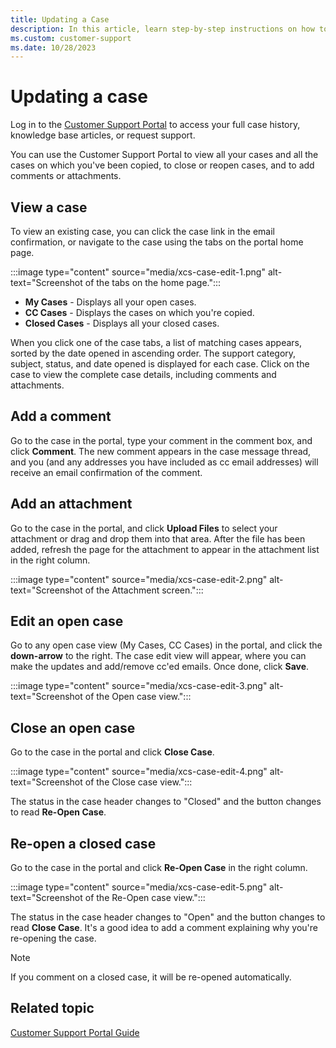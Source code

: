 ```yaml
---
title: Updating a Case
description: In this article, learn step-by-step instructions on how to update a case in Customer Support Portal.
ms.custom: customer-support
ms.date: 10/28/2023
---
```


# Updating a case

Log in to the [Customer Support Portal](https://support.ads.microsoft.com) to access your full case history, knowledge base articles, or request support.

You can use the Customer Support Portal to view all your cases and all the cases on which you've been copied, to close or reopen cases, and to add comments or attachments.

## View a case

To view an existing case, you can click the case link in the email confirmation, or navigate to the case using the tabs on the portal home
page.

 <!---:::image type="content" source="media/xcs-i.png" alt-text="Screenshot of the tabs on the home page.":::--->
 :::image type="content" source="media/xcs-case-edit-1.png" alt-text="Screenshot of the tabs on the home page.":::

- **My Cases** - Displays all your open cases.
- **CC Cases** - Displays the cases on which you're copied.
- **Closed Cases** - Displays all your closed cases.

When you click one of the case tabs, a list of matching cases appears, sorted by the date opened in ascending order. The support category,
subject, status, and date opened is displayed for each case. Click on the case to view the complete case details, including comments and
attachments.

## Add a comment

Go to the case in the portal, type your comment in the comment box, and click **Comment**. The new comment appears in the case message thread, and you (and any addresses you have included as cc email addresses) will receive an email confirmation of the comment.

## Add an attachment

Go to the case in the portal, and click **Upload Files** to select your attachment or drag and drop them into that area. After the file has been added, refresh the page for the attachment to appear in the attachment list in the right column.

 <!---:::image type="content" source="media/xcs-j.png" alt-text="Screenshot of the Attachment screen.":::--->
 :::image type="content" source="media/xcs-case-edit-2.png" alt-text="Screenshot of the Attachment screen.":::

## Edit an open case

Go to any open case view (My Cases, CC Cases) in the portal, and click the **down-arrow** to the right. The case edit view will appear, where you can make the updates and add/remove cc'ed emails. Once done, click **Save**.

 <!---:::image type="content" source="media/xcs-k.png" alt-text="Screenshot of the Open case view.":::--->
 :::image type="content" source="media/xcs-case-edit-3.png" alt-text="Screenshot of the Open case view.":::

## Close an open case

Go to the case in the portal and click **Close Case**.

 <!---:::image type="content" source="media/xcs-l.png" alt-text="Screenshot of the Close case view.":::--->
 :::image type="content" source="media/xcs-case-edit-4.png" alt-text="Screenshot of the Close case view.":::

The status in the case header changes to "Closed" and the button changes to read **Re-Open Case**.

## Re-open a closed case

Go to the case in the portal and click **Re-Open Case** in the right column.

 <!---:::image type="content" source="media/xcs-m.png" alt-text="Screenshot of the Re-Open case view.":::--->
 :::image type="content" source="media/xcs-case-edit-5.png" alt-text="Screenshot of the Re-Open case view.":::

The status in the case header changes to "Open" and the button changes to read **Close Case**. It's a good idea to add a comment explaining why you're re-opening the case.  

> [!NOTE]
> If you comment on a closed case, it will be re-opened automatically.

## Related topic

[Customer Support Portal Guide](xcs-customer-support-portal-guide.md)
